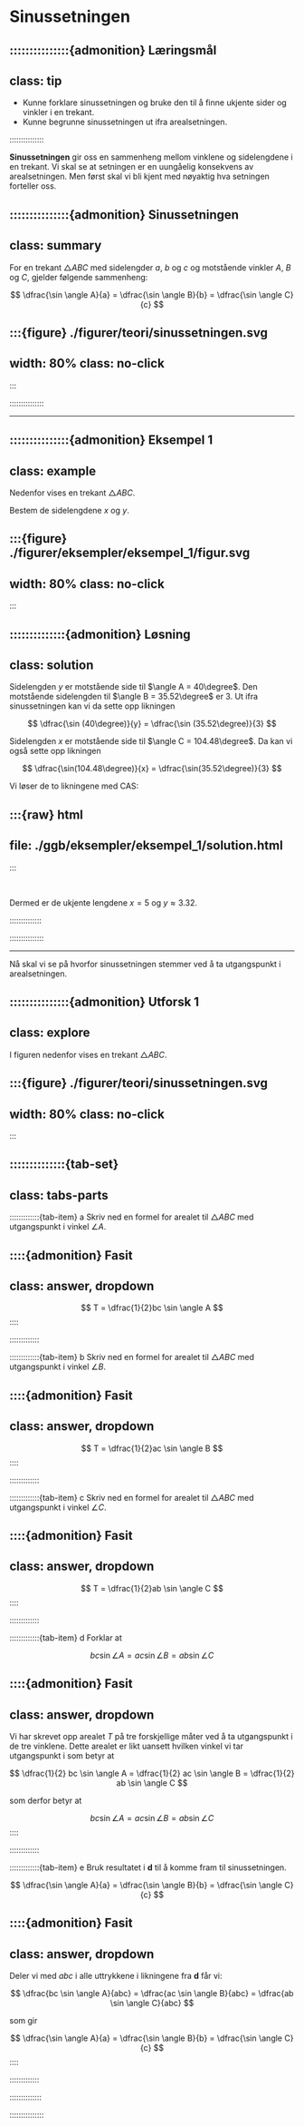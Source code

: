 # Sinussetningen


:::::::::::::::{admonition} Læringsmål
---
class: tip
---
* Kunne forklare sinussetningen og bruke den til å finne ukjente sider og vinkler i en trekant.
* Kunne begrunne sinussetningen ut ifra arealsetningen.

:::::::::::::::


**Sinussetningen** gir oss en sammenheng mellom vinklene og sidelengdene i en trekant. Vi skal se at setningen er en uungåelig konsekvens av arealsetningen. Men først skal vi bli kjent med nøyaktig hva setningen forteller oss.



:::::::::::::::{admonition} Sinussetningen
---
class: summary
---
For en trekant $\triangle ABC$ med sidelengder $a$, $b$ og $c$ og motstående vinkler $A$, $B$ og $C$, gjelder følgende sammenheng:

$$
\dfrac{\sin \angle A}{a} = \dfrac{\sin \angle B}{b} = \dfrac{\sin \angle C}{c}
$$


:::{figure} ./figurer/teori/sinussetningen.svg
---
width: 80%
class: no-click
---
:::

:::::::::::::::

---


:::::::::::::::{admonition} Eksempel 1
---
class: example
---
Nedenfor vises en trekant $\triangle ABC$. 

Bestem de sidelengdene $x$ og $y$. 

:::{figure} ./figurer/eksempler/eksempel_1/figur.svg
---
width: 80%
class: no-click
---
:::


::::::::::::::{admonition} Løsning
---
class: solution
---
Sidelengden $y$ er motstående side til $\angle A = 40\degree$. Den motstående sidelengden til $\angle B = 35.52\degree$ er $3$. Ut ifra sinussetningen kan vi da sette opp likningen

$$
\dfrac{\sin (40\degree)}{y} = \dfrac{\sin (35.52\degree)}{3}
$$

Sidelengden $x$ er motstående side til $\angle C = 104.48\degree$. Da kan vi også sette opp likningen

$$
\dfrac{\sin(104.48\degree)}{x} = \dfrac{\sin(35.52\degree)}{3}
$$

Vi løser de to likningene med CAS:

:::{raw} html
---
file: ./ggb/eksempler/eksempel_1/solution.html
---
:::

<br>

Dermed er de ukjente lengdene $x = 5$ og $y \approx 3.32$. 

::::::::::::::




:::::::::::::::


---


Nå skal vi se på hvorfor sinussetningen stemmer ved å ta utgangspunkt i arealsetningen. 



:::::::::::::::{admonition} Utforsk 1
---
class: explore
---
I figuren nedenfor vises en trekant $\triangle ABC$.



:::{figure} ./figurer/teori/sinussetningen.svg
---
width: 80%
class: no-click
---
:::


::::::::::::::{tab-set}
---
class: tabs-parts
---
:::::::::::::{tab-item} a
Skriv ned en formel for arealet til $\triangle ABC$ med utgangspunkt i vinkel $\angle A$. 


::::{admonition} Fasit
---
class: answer, dropdown
---
$$
T = \dfrac{1}{2}bc \sin \angle A
$$
::::

:::::::::::::


:::::::::::::{tab-item} b
Skriv ned en formel for arealet til $\triangle ABC$ med utgangspunkt i vinkel $\angle B$.


::::{admonition} Fasit
---
class: answer, dropdown
---
$$
T = \dfrac{1}{2}ac \sin \angle B
$$
::::

:::::::::::::


:::::::::::::{tab-item} c
Skriv ned en formel for arealet til $\triangle ABC$ med utgangspunkt i vinkel $\angle C$. 

::::{admonition} Fasit
---
class: answer, dropdown
---
$$
T = \dfrac{1}{2}ab \sin \angle C
$$
::::

:::::::::::::


:::::::::::::{tab-item} d
Forklar at 

$$
bc \sin \angle A = ac \sin \angle B = ab \sin \angle C
$$

::::{admonition} Fasit
---
class: answer, dropdown
---
Vi har skrevet opp arealet $T$ på tre forskjellige måter ved å ta utgangspunkt i de tre vinklene. Dette arealet er likt uansett hvilken vinkel vi tar utgangspunkt i som betyr at 

$$
\dfrac{1}{2} bc \sin \angle A = \dfrac{1}{2} ac \sin \angle B = \dfrac{1}{2} ab \sin \angle C
$$

som derfor betyr at 

$$
bc \sin \angle A = ac \sin \angle B = ab \sin \angle C
$$
::::

:::::::::::::


:::::::::::::{tab-item} e
Bruk resultatet i **d** til å komme fram til sinussetningen.

$$
\dfrac{\sin \angle A}{a} = \dfrac{\sin \angle B}{b} = \dfrac{\sin \angle C}{c}
$$

::::{admonition} Fasit
---
class: answer, dropdown
---
Deler vi med $abc$ i alle uttrykkene i likningene fra **d** får vi:

$$
\dfrac{bc \sin \angle A}{abc} = \dfrac{ac \sin \angle B}{abc} = \dfrac{ab \sin \angle C}{abc}
$$

som gir

$$
\dfrac{\sin \angle A}{a} = \dfrac{\sin \angle B}{b} = \dfrac{\sin \angle C}{c}
$$
::::

:::::::::::::



::::::::::::::


:::::::::::::::



